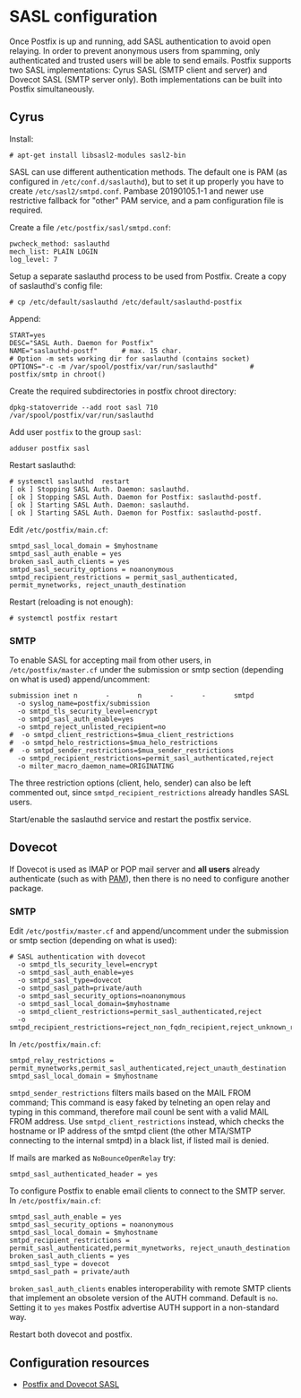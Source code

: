 # SASL configuration

Once Postfix is up and running, add SASL authentication to avoid open relaying. In order to prevent anonymous users from spamming, only authenticated and trusted users will be able to send emails. Postfix supports two SASL implementations: Cyrus SASL (SMTP client and server) and Dovecot SASL (SMTP server only). Both implementations can be built into Postfix simultaneously.

## Cyrus

Install:

    # apt-get install libsasl2-modules sasl2-bin

SASL can use different authentication methods. The default one is PAM (as configured in `/etc/conf.d/saslauthd`), but to set it up properly you have to create `/etc/sasl2/smtpd.conf`. Pambase 20190105.1-1 and newer use restrictive fallback for "other" PAM service, and a pam configuration file is required.

Create a file `/etc/postfix/sasl/smtpd.conf`:

    pwcheck_method: saslauthd
    mech_list: PLAIN LOGIN
    log_level: 7

Setup a separate saslauthd process to be used from Postfix. Create a copy of saslauthd's config file:

    # cp /etc/default/saslauthd /etc/default/saslauthd-postfix

Append:

    START=yes
    DESC="SASL Auth. Daemon for Postfix"
    NAME="saslauthd-postf"      # max. 15 char.
    # Option -m sets working dir for saslauthd (contains socket)
    OPTIONS="-c -m /var/spool/postfix/var/run/saslauthd"        # postfix/smtp in chroot()

Create the required subdirectories in postfix chroot directory:

    dpkg-statoverride --add root sasl 710 /var/spool/postfix/var/run/saslauthd

Add user `postfix` to the group `sasl`:

    adduser postfix sasl

Restart saslauthd:

    # systemctl saslauthd  restart
    [ ok ] Stopping SASL Auth. Daemon: saslauthd.
    [ ok ] Stopping SASL Auth. Daemon for Postfix: saslauthd-postf.
    [ ok ] Starting SASL Auth. Daemon: saslauthd.
    [ ok ] Starting SASL Auth. Daemon for Postfix: saslauthd-postf.

Edit `/etc/postfix/main.cf`: 

    smtpd_sasl_local_domain = $myhostname
    smtpd_sasl_auth_enable = yes
    broken_sasl_auth_clients = yes
    smtpd_sasl_security_options = noanonymous
    smtpd_recipient_restrictions = permit_sasl_authenticated, permit_mynetworks, reject_unauth_destination

Restart (reloading is not enough):

    # systemctl postfix restart

### SMTP

To enable SASL for accepting mail from other users, in `/etc/postfix/master.cf` under the submission or smtp section (depending on what is used) append/uncomment:

    submission inet n       -       n       -       -       smtpd
      -o syslog_name=postfix/submission
      -o smtpd_tls_security_level=encrypt
      -o smtpd_sasl_auth_enable=yes
      -o smtpd_reject_unlisted_recipient=no
    #  -o smtpd_client_restrictions=$mua_client_restrictions
    #  -o smtpd_helo_restrictions=$mua_helo_restrictions
    #  -o smtpd_sender_restrictions=$mua_sender_restrictions
      -o smtpd_recipient_restrictions=permit_sasl_authenticated,reject
      -o milter_macro_daemon_name=ORIGINATING

The three restriction options (client, helo, sender) can also be left commented out, since `smtpd_recipient_restrictions` already handles SASL users.

Start/enable the saslauthd service and restart the postfix service.

## Dovecot

If Dovecot is used as IMAP or POP mail server and **all users** already authenticate (such as with [PAM](blue-server:docs/pki/pam)), then there is no need to configure another package.

### SMTP

Edit `/etc/postfix/master.cf` and append/uncomment under the submission or smtp section (depending on what is used):

    # SASL authentication with dovecot
      -o smtpd_tls_security_level=encrypt
      -o smtpd_sasl_auth_enable=yes
      -o smtpd_sasl_type=dovecot
      -o smtpd_sasl_path=private/auth
      -o smtpd_sasl_security_options=noanonymous
      -o smtpd_sasl_local_domain=$myhostname
      -o smtpd_client_restrictions=permit_sasl_authenticated,reject
      -o smtpd_recipient_restrictions=reject_non_fqdn_recipient,reject_unknown_recipient_domain,permit_sasl_authenticated,reject

In `/etc/postfix/main.cf`:

    smtpd_relay_restrictions = permit_mynetworks,permit_sasl_authenticated,reject_unauth_destination
    smtpd_sasl_local_domain = $myhostname

`smtpd_sender_restrictions` filters mails based on the MAIL FROM command; This command is easy faked by telneting an open relay and typing in this command, therefore mail counl be sent with a valid MAIL FROM address. Use `smtpd_client_restrictions` instead, which checks the hostname or IP address of the smtpd client (the other MTA/SMTP connecting to the internal smtpd) in a black list, if listed mail is denied.

If mails are marked as `NoBounceOpenRelay` try:

    smtpd_sasl_authenticated_header = yes

To configure Postfix to enable email clients to connect to the SMTP server. In `/etc/postfix/main.cf`:

```text
smtpd_sasl_auth_enable = yes
smtpd_sasl_security_options = noanonymous
smtpd_sasl_local_domain = $myhostname
smtpd_recipient_restrictions = permit_sasl_authenticated,permit_mynetworks, reject_unauth_destination
broken_sasl_auth_clients = yes
smtpd_sasl_type = dovecot
smtpd_sasl_path = private/auth
```

`broken_sasl_auth_clients` enables interoperability with remote SMTP clients that implement an obsolete version of the AUTH command. Default is `no`. Setting it to `yes` makes Postfix advertise AUTH support in a non-standard way.

Restart both dovecot and postfix.

## Configuration resources

* [Postfix and Dovecot SASL](https://wiki2.dovecot.org/HowTo/PostfixAndDovecotSASL)

